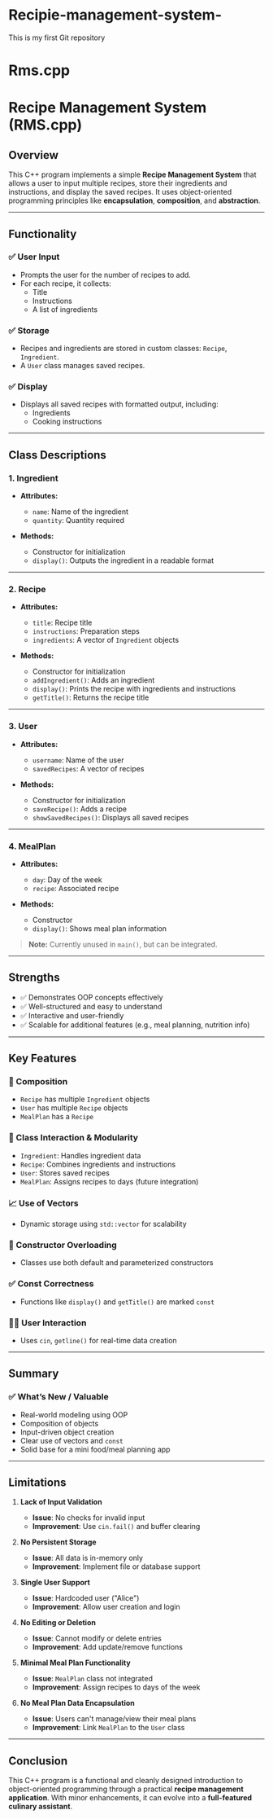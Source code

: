 # Recipie-management-system-
This is my first Git repository 
# Rms.cpp
# Recipe Management System (RMS.cpp)

## Overview

This C++ program implements a simple **Recipe Management System** that allows a user to input multiple recipes, store their ingredients and instructions, and display the saved recipes. It uses object-oriented programming principles like **encapsulation**, **composition**, and **abstraction**.

---

## Functionality

### ✅ User Input
- Prompts the user for the number of recipes to add.
- For each recipe, it collects:
  - Title
  - Instructions
  - A list of ingredients

### ✅ Storage
- Recipes and ingredients are stored in custom classes: `Recipe`, `Ingredient`.
- A `User` class manages saved recipes.

### ✅ Display
- Displays all saved recipes with formatted output, including:
  - Ingredients
  - Cooking instructions

---

## Class Descriptions

### 1. Ingredient

- **Attributes:**
  - `name`: Name of the ingredient
  - `quantity`: Quantity required

- **Methods:**
  - Constructor for initialization
  - `display()`: Outputs the ingredient in a readable format

---

### 2. Recipe

- **Attributes:**
  - `title`: Recipe title
  - `instructions`: Preparation steps
  - `ingredients`: A vector of `Ingredient` objects

- **Methods:**
  - Constructor for initialization
  - `addIngredient()`: Adds an ingredient
  - `display()`: Prints the recipe with ingredients and instructions
  - `getTitle()`: Returns the recipe title

---

### 3. User

- **Attributes:**
  - `username`: Name of the user
  - `savedRecipes`: A vector of recipes

- **Methods:**
  - Constructor for initialization
  - `saveRecipe()`: Adds a recipe
  - `showSavedRecipes()`: Displays all saved recipes

---

### 4. MealPlan

- **Attributes:**
  - `day`: Day of the week
  - `recipe`: Associated recipe

- **Methods:**
  - Constructor
  - `display()`: Shows meal plan information

> **Note:** Currently unused in `main()`, but can be integrated.

---

## Strengths

- ✅ Demonstrates OOP concepts effectively
- ✅ Well-structured and easy to understand
- ✅ Interactive and user-friendly
- ✅ Scalable for additional features (e.g., meal planning, nutrition info)

---




## Key Features

### 🧱 Composition
- `Recipe` has multiple `Ingredient` objects  
- `User` has multiple `Recipe` objects  
- `MealPlan` has a `Recipe`

### 🧩 Class Interaction & Modularity
- `Ingredient`: Handles ingredient data  
- `Recipe`: Combines ingredients and instructions  
- `User`: Stores saved recipes  
- `MealPlan`: Assigns recipes to days (future integration)

### 📈 Use of Vectors
- Dynamic storage using `std::vector` for scalability

### 🔄 Constructor Overloading
- Classes use both default and parameterized constructors

### ✅ Const Correctness
- Functions like `display()` and `getTitle()` are marked `const`

### 👨‍🍳 User Interaction
- Uses `cin`, `getline()` for real-time data creation

---

## Summary

### ✅ What’s New / Valuable
- Real-world modeling using OOP
- Composition of objects
- Input-driven object creation
- Clear use of vectors and `const`
- Solid base for a mini food/meal planning app

---

## Limitations

1. **Lack of Input Validation**  
   - **Issue**: No checks for invalid input  
   - **Improvement**: Use `cin.fail()` and buffer clearing

2. **No Persistent Storage**  
   - **Issue**: All data is in-memory only  
   - **Improvement**: Implement file or database support

3. **Single User Support**  
   - **Issue**: Hardcoded user ("Alice")  
   - **Improvement**: Allow user creation and login

4. **No Editing or Deletion**  
   - **Issue**: Cannot modify or delete entries  
   - **Improvement**: Add update/remove functions

5. **Minimal Meal Plan Functionality**  
   - **Issue**: `MealPlan` class not integrated  
   - **Improvement**: Assign recipes to days of the week

6. **No Meal Plan Data Encapsulation**  
   - **Issue**: Users can't manage/view their meal plans  
   - **Improvement**: Link `MealPlan` to the `User` class

---

## Conclusion

This C++ program is a functional and cleanly designed introduction to object-oriented programming through a practical **recipe management application**. With minor enhancements, it can evolve into a **full-featured culinary assistant**.
